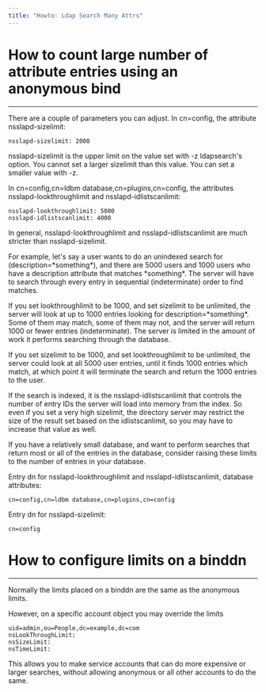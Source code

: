 ```yaml
---
title: "Howto: Ldap Search Many Attrs"
---
```


# How to count large number of attribute entries using an anonymous bind
----------------------------------------------------------------------

There are a couple of parameters you can adjust. In cn=config, the attribute nsslapd-sizelimit:

    nsslapd-sizelimit: 2000    

nsslapd-sizelimit is the upper limit on the value set with -z ldapsearch's option. You cannot set a larger sizelimit than this value. You can set a smaller value with -z.

In cn=config,cn=ldbm database,cn=plugins,cn=config, the attributes nsslapd-lookthroughlimit and nsslapd-idlistscanlimit:

    nsslapd-lookthroughlimit: 5000    
    nsslapd-idlistscanlimit: 4000    

In general, nsslapd-lookthroughlimit and nsslapd-idlistscanlimit are much stricter than nsslapd-sizelimit.

For example, let's say a user wants to do an unindexed search for (description=\*something\*), and there are 5000 users and 1000 users who have a description attribute that matches \*something\*. The server will have to search through every entry in sequential (indeterminate) order to find matches.

If you set lookthroughlimit to be 1000, and set sizelimit to be unlimited, the server will look at up to 1000 entries looking for description=\*something\*. Some of them may match, some of them may not, and the server will return 1000 or fewer entries (indeterminate). The server is limited in the amount of work it performs searching through the database.

If you set sizelimit to be 1000, and set lookthroughlimit to be unlimited, the server could look at all 5000 user entries, until it finds 1000 entries which match, at which point it will terminate the search and return the 1000 entries to the user.

If the search is indexed, it is the nsslapd-idlistscanlimit that controls the number of entry IDs the server will load into memory from the index. So even if you set a very high sizelimit, the directory server may restrict the size of the result set based on the idlistscanlimit, so you may have to increase that value as well.

If you have a relatively small database, and want to perform searches that return most or all of the entries in the database, consider raising these limits to the number of entries in your database.

Entry dn for nsslapd-lookthroughlimit and nsslapd-idlistscanlimit, database attributes:

    cn=config,cn=ldbm database,cn=plugins,cn=config    

Entry dn for nsslapd-sizelimit:

    cn=config    

# How to configure limits on a binddn
-------------------------------------

Normally the limits placed on a binddn are the same as the anonymous limits.

However, on a specific account object you may override the limits

    uid=admin,ou=People,dc=example,dc=com
    nsLookThroughLimit:
    nsSizeLimit:
    nsTimeLimit:

This allows you to make service accounts that can do more expensive or larger searches, without allowing anonymous or all other accounts to do the same.


